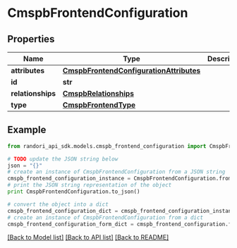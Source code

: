 # CmspbFrontendConfiguration


## Properties

Name | Type | Description | Notes
------------ | ------------- | ------------- | -------------
**attributes** | [**CmspbFrontendConfigurationAttributes**](CmspbFrontendConfigurationAttributes.md) |  | [optional] 
**id** | **str** |  | [optional] 
**relationships** | [**CmspbRelationships**](CmspbRelationships.md) |  | [optional] 
**type** | [**CmspbFrontendType**](CmspbFrontendType.md) |  | [optional] 

## Example

```python
from randori_api_sdk.models.cmspb_frontend_configuration import CmspbFrontendConfiguration

# TODO update the JSON string below
json = "{}"
# create an instance of CmspbFrontendConfiguration from a JSON string
cmspb_frontend_configuration_instance = CmspbFrontendConfiguration.from_json(json)
# print the JSON string representation of the object
print CmspbFrontendConfiguration.to_json()

# convert the object into a dict
cmspb_frontend_configuration_dict = cmspb_frontend_configuration_instance.to_dict()
# create an instance of CmspbFrontendConfiguration from a dict
cmspb_frontend_configuration_form_dict = cmspb_frontend_configuration.from_dict(cmspb_frontend_configuration_dict)
```
[[Back to Model list]](../README.md#documentation-for-models) [[Back to API list]](../README.md#documentation-for-api-endpoints) [[Back to README]](../README.md)


